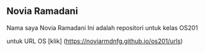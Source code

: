 ## Novia Ramadani
Nama saya Novia Ramadani
Ini adalah repositori untuk kelas OS201

untuk URL OS [klik] (https://noviarmdnfg.github.io/os201/urls)
